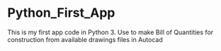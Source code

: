 # Python_First_App
This is my first app code in Python 3. Use to make Bill of Quantities for construction from available drawings files in Autocad
